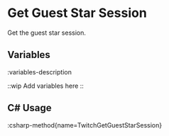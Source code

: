# Get Guest Star Session
Get the guest star session.

## Variables
:variables-description

::wip
Add variables here
::

## C# Usage
:csharp-method{name=TwitchGetGuestStarSession}